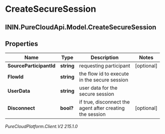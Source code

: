 # CreateSecureSession

## ININ.PureCloudApi.Model.CreateSecureSession

## Properties

|Name | Type | Description | Notes|
|------------ | ------------- | ------------- | -------------|
| **SourceParticipantId** | **string** | requesting participant | [optional] |
| **FlowId** | **string** | the flow id to execute in the secure session | |
| **UserData** | **string** | user data for the secure session | |
| **Disconnect** | **bool?** | if true, disconnect the agent after creating the session | [optional] |



_PureCloudPlatform.Client.V2 215.1.0_
